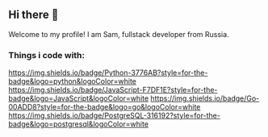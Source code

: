 ## Hi there 👋

Welcome to my profile!
I am Sam, fullstack developer from Russia.

### Things i code with:
https://img.shields.io/badge/Python-3776AB?style=for-the-badge&logo=python&logoColor=white https://img.shields.io/badge/JavaScript-F7DF1E?style=for-the-badge&logo=JavaScript&logoColor=white https://img.shields.io/badge/Go-00ADD8?style=for-the-badge&logo=go&logoColor=white https://img.shields.io/badge/PostgreSQL-316192?style=for-the-badge&logo=postgresql&logoColor=white
